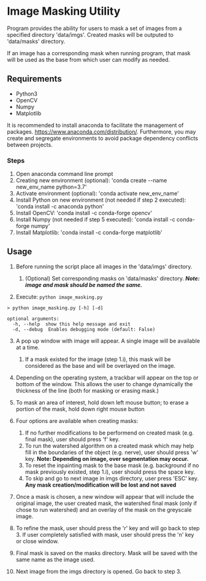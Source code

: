 # Image Masking Utility

Program provides the ability for users to mask a set of images from a specified directory 'data/imgs'. Created masks will be outputed to 'data/masks' directory. 

If an image has a corresponding mask when running program, that mask will be used as the base from which user can modify as needed.

## Requirements
- Python3
- OpenCV
- Numpy
- Matplotlib

It is recommended to install anaconda to facilitate the management of packages. https://www.anaconda.com/distribution/. Furthermore, you may create and segregate environments to avoid package dependency conflicts between projects.

### Steps
1. Open anaconda command line prompt
2. Creating new environment (optional): 'conda create --name new_env_name python=3.7'
3. Activate environment (optional): 'conda activate new_env_name'
4. Install Python on new environment (not needed if step 2 executed): 'conda install -c anaconda python'
5. Install OpenCV: 'conda install -c conda-forge opencv'
6. Install Numpy (not needed if step 5 executed): 'conda install -c conda-forge numpy'
7. Install Matplotlib: 'conda install -c conda-forge matplotlib'

## Usage

1. Before running the script place all images in the 'data/imgs' directory.
   1. (Optional) Set corresponding masks on 'data/masks' directory. ***Note: image and mask should be named the same.***

2. Execute: `python image_masking.py`

```shell script
> python image_masking.py [-h] [-d]

optional arguments:
  -h, --help  show this help message and exit
  -d, --debug  Enables debugging mode (default: False)
```

3. A pop up window with image will appear. A single image will be available at a time.
   1. If a mask existed for the image (step 1.i), this mask will be considered as the base and will be overlayed on the image.

4. Depending on the operating system, a trackbar will appear on the top or bottom of the window. This allows the user to change dynamically the thickness of the line (both for masking or erasing mask.)

5. To mask an area of interest, hold down left mouse button; to erase a portion of the mask, hold down right mouse button 

6. Four options are available when creating masks:
   1. If no further modifications to be performend on created mask (e.g. final mask), user should press 'f' key.
   2. To run the watershed algorithm on a created mask which may help fill in the boundaries of the object (e.g. nerve), user should press 'w' key. **Note: Depending on image, over segmentation may occur.**
   3. To reset the inpainting mask to the base mask (e.g. background if no mask previously existed, step 1.i), user should press the space key.
   4. To skip and go to next image in imgs directory, user press 'ESC' key. **Any mask creation/modification will be lost and not saved**

7. Once a mask is chosen, a new window will appear that will include the original image, the user created mask, the watershed final mask (only if chose to run watershed) and an overlay of the mask on the greyscale image.

8. To refine the mask, user should press the 'r' key and will go back to step 3. If user completely satisfied with mask, user should press the 'n' key or close window.

9. Final mask is saved on the masks directory. Mask will be saved with the same name as the image used.

10. Next image from the imgs directory is opened. Go back to step 3.
